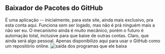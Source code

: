 ## Baixador de Pacotes do GitHub
É uma aplicação -- inicialmente, para este site, ainda mais exclusivo, pra esta conta aqui. Funciona sem ser logado, mas não é prá ninguém mais a não ser eu. O mecanismo ainda 
é muito mecânico, porém o futuro é automação total, inclusive para que baixe de outras contas. Claro, que ainda será algo pessoal. Apenas disponibilizo aqui para usar o GitHub
como um repositório online.
![saída dos programas que ele baixa](https://github.com/patrick7star/pacotes/data/images/pacotes-output-de-listagem-com-info.png)
